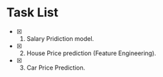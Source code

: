 # Task List

- [x] 1. Salary Pridiction model.
- [x] 2. House Price prediction (Feature Engineering).
- [x] 3. Car Price Prediction.